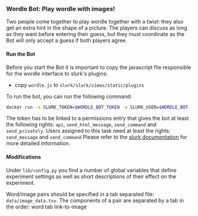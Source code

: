 ### Wordle Bot: Play wordle with images!
Two people come together to play wordle together with a twist: they also get an extra hint in the shape of a picture. The players can discuss as long as they want before entering their guess, but they must coordinate as the Bot will only accept a guess if both players agree.

#### Run the Bot
Before you start the Bot it is important to copy the javascript file responsible for the wordle interface to slurk's plugins:
* copy ```wordle.js``` to ```slurk/slurk/views/static/plugins```

To run the bot, you can run the following command:
```bash
docker run -e SLURK_TOKEN=$WORDLE_BOT_TOKEN -e SLURK_USER=$WORDLE_BOT -e SLURK_WAITING_ROOM=$WAITING_ROOM -e WORDLE_TASK_ID=$TASK_ID -e SLURK_PORT=5000 --net="host" slurk/wordle-bot &
```

The token has to be linked to a permissions entry that gives the bot at least the following rights: `api`, `send_html_message`, `send_command` and `send_privately`.
Users assigned to this task need at least the rights: `send_message` and `send_command`
Please refer to the [slurk documentation](https://clp-research.github.io/slurk/slurk_permissions.html) for more detailed information.


#### Modifications
Under `lib/config.py` you find a number of global variables that define experiment settings as well as short descriptions of their effect on the experiment.

Word/image pairs should be specified in a tab separated file: ```data/image_data.tsv```. The components of a pair are separated by a tab in the order: word tab link-to-image
